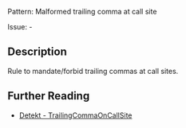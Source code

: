 Pattern: Malformed trailing comma at call site

Issue: -

## Description

Rule to mandate/forbid trailing commas at call sites.

## Further Reading

* [Detekt - TrailingCommaOnCallSite](https://detekt.dev/docs/rules/formatting/#trailingcommaoncallsite)